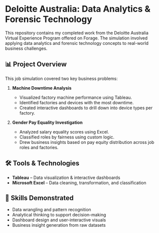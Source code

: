 
# Deloitte Australia: Data Analytics & Forensic Technology 

This repository contains my completed work from the Deloitte Australia Virtual Experience Program offered on Forage. The simulation involved applying data analytics and forensic technology concepts to real-world business challenges.

## 📊 Project Overview

This job simulation covered two key business problems:

1. **Machine Downtime Analysis**
   - Visualized factory machine performance using Tableau.
   - Identified factories and devices with the most downtime.
   - Created interactive dashboards to drill down into device types per factory.

2. **Gender Pay Equality Investigation**
   - Analyzed salary equality scores using Excel.
   - Classified roles by fairness using custom logic.
   - Drew business insights based on pay equity distribution across job roles and factories.

## 🛠️ Tools & Technologies

- **Tableau** – Data visualization & interactive dashboards
- **Microsoft Excel** – Data cleaning, transformation, and classification

## 🧠 Skills Demonstrated

- Data wrangling and pattern recognition
- Analytical thinking to support decision-making
- Dashboard design and user-interactive visuals
- Business insight generation from raw datasets



